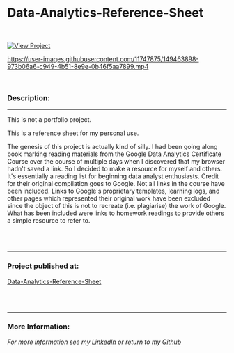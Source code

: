 # Data-Analytics-Reference-Sheet
 
 <br>

[![View Project](https://user-images.githubusercontent.com/11747875/141689918-c4e0453f-65b8-439e-97ab-5b76ca4ac2a6.png)](https://trrapp12.github.io/Data-Analytics-Reference-Sheet/)  


https://user-images.githubusercontent.com/11747875/149463898-973b06a6-c949-4b51-8e9e-0b46f5aa7899.mp4


<br>

### Description: 

---

This is not a portfolio project.  

This is a reference sheet for my personal use.  

The genesis of this project is actually kind of silly. I had been going along book marking reading materials from the Google Data Analytics Certificate Course over the course of multiple days when I discovered that my browser hadn't saved a link. So I decided to make a resource for myself and others. It's essentially a reading list for beginning data analyst enthusiasts.  Credit for their original compilation goes to Google.  Not all links in the course have been included. Links to Google's proprietary templates, learning logs, and other pages which represented their original work have been excluded since the object of this is not to recreate (i.e. plagiarise) the work of Google. What has been included were links to homework readings to provide others a simple resource to refer to.

<br>
<br>

---

### Project published at: 


[Data-Analytics-Reference-Sheet](https://trrapp12.github.io/Data-Analytics-Reference-Sheet/)

<br>
<br>

---

### More Information:

*For more information see my [LinkedIn](https://www.linkedin.com/in/trevor-rapp-042a1037) or return to my [Github](https://github.com/trrapp12)*
